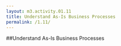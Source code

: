 ```yaml
---
layout: m3.activity.01.11
title: Understand As-Is Business Processes
permalink: /1.11/
---
```

##Understand As-Is Business Processes
